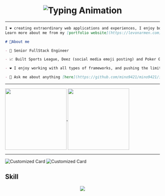 <h1 align="center">
    <img src="https://readme-typing-svg.herokuapp.com/?font=Righteous&size=35&center=true&vCenter=true&width=500&height=70&lines=Nickname+is+Mino!;Welcome+to+my+GitHub+profile!" alt="Typing Animation" />
</h1>

<hr>

```md
I ❤️ creating extraordinary web applications and experiences, I enjoy both frontend and backend web development.
Learn more about me from my [portfolio website](https://levonarmen.com). 😊

# 💭About me

- 💼 Senior FullStack Engineer

- 📈 Built Sports League, Deez (social media emoji posting) and Poker Game (browser based Ultimate Texas Hold'e)

- ❤️ I enjoy working with all types of frameworks, and pushing the limits

- 💬 Ask me about anything [here](https://github.com/mino9421/mino9421/issues)
```
<hr>

<a href="https://github.com/mino9421">
  <img height=200 align="center" src="https://github-readme-stats.vercel.app/api/top-langs/?username=mino9421&theme=tokyonight&hide_border=true&layout=compact&langs_count=10&&card_width=320" />
</a>
<a href="https://github.com/mino9421">
  <img height=200 align="center" src="https://github-readme-stats.vercel.app/api?username=mino9421&rank_icon=github&theme=radical" />
</a>

<hr>

![Customized Card](https://github-readme-stats.vercel.app/api/pin?username=mino9421\&repo=deez-book\&title_color=fff\&icon_color=f9f9f9\&text_color=9f9f9f\&bg_color=151515)
![Customized Card](https://github-readme-stats.vercel.app/api/pin?username=mino9421\&repo=sports-league-ui\&title_color=fff\&icon_color=f9f9f9\&text_color=9f9f9f\&bg_color=151515)

## Skill


<p align="center">
  <a href="https://skillicons.dev">
<img src="https://skillicons.dev/icons?perline=10&i=debian,windows,ubuntu,mint,redhat,apple,aws,azure,gcp,firebase,git,github,gitlab,bitbucket,linux,javascript,typescript,nodejs,deno,python,java,go,php,dart,ruby,rust,swift,bash,c,cpp,cs,mysql,postgres,mongodb,cassandra,redis,sqlite,dynamodb,graphql,apollo,prisma,docker,kubernetes,ansible,jenkins,terraform,nginx,express,nestjs,fastapi,flask,django,laravel,rails,actix,rocket,spring,tailwindcss,bootstrap,materialui,sass,vue,react,nextjs,nuxtjs,remix,astro,svelte,angular,flutter,pinia,redux,vuetify,pug,vitest,jest,cypress,selenium,postman,figma,codepen,devto,discord,webflow,blender,godot,unity,unreal,opencv,elasticsearch,kafka,rabbitmq,cmake,vscode,neovim,androidstudio,vim,powershell,webassembly,vercel,netlify,vite,rollupjs,webpack,npm,yarn,bun,tensorflow" />
  </a>
</p>
<!--
**mino9421/mino9421** is a ✨ _special_ ✨ repository because its `README.md` (this file) appears on your GitHub profile.

Here are some ideas to get you started:

- 🔭 I’m currently working on ...
- 🌱 I’m currently learning ...
- 👯 I’m looking to collaborate on ...
- 🤔 I’m looking for help with ...
- 💬 Ask me about ...
- 📫 How to reach me: ...
- 😄 Pronouns: ...
- ⚡ Fun fact: ...
-->
